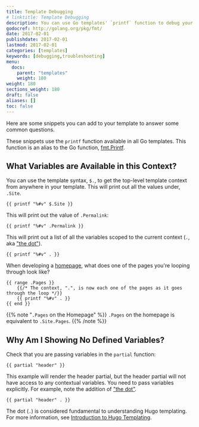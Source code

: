 ```yaml
---
title: Template Debugging
# linktitle: Template Debugging
description: You can use Go templates' `printf` function to debug your Hugo  templates. These snippets provide a quick and easy visualization of the variables available to you in different contexts.
godocref: http://golang.org/pkg/fmt/
date: 2017-02-01
publishdate: 2017-02-01
lastmod: 2017-02-01
categories: [templates]
keywords: [debugging,troubleshooting]
menu:
  docs:
    parent: "templates"
    weight: 180
weight: 180
sections_weight: 180
draft: false
aliases: []
toc: false
---
```


Here are some snippets you can add to your template to answer some common questions.

These snippets use the `printf` function available in all Go templates.  This function is an alias to the Go function, [fmt.Printf](http://golang.org/pkg/fmt/).

## What Variables are Available in this Context?

You can use the template syntax, `$.`, to get the top-level template context from anywhere in your template. This will print out all the values under, `.Site`.

```
{{ printf "%#v" $.Site }}
```

This will print out the value of `.Permalink`:


```
{{ printf "%#v" .Permalink }}
```


This will print out a list of all the variables scoped to the current context
(`.`, aka ["the dot"][tempintro]).


```
{{ printf "%#v" . }}
```


When developing a [homepage][], what does one of the pages you're looping through look like?

```
{{ range .Pages }}
    {{/* The context, ".", is now each one of the pages as it goes through the loop */}}
    {{ printf "%#v" . }}
{{ end }}
```

{{% note "`.Pages` on the Homepage" %}}
`.Pages` on the homepage is equivalent to `.Site.Pages`.
{{% /note %}}

## Why Am I Showing No Defined Variables?

Check that you are passing variables in the `partial` function:

```
{{ partial "header" }}
```

This example will render the header partial, but the header partial will not have access to any contextual variables. You need to pass variables explicitly. For example, note the addition of ["the dot"][tempintro].

```
{{ partial "header" . }}
```

The dot (`.`) is considered fundamental to understanding Hugo templating. For more information, see [Introduction to Hugo Templating][tempintro].

[homepage]: /templates/homepage/
[tempintro]: /templates/introduction/
